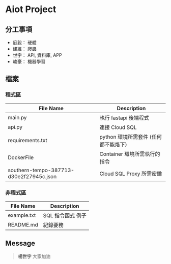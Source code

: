 # Aiot Project


## 分工事項

* 庭毅： 硬體
* 建維： 爬蟲
* 世宇： API, 資料庫, APP
* 峻豪： 機器學習


## 檔案

### 程式區

| File Name                                  | Description                                                   |
| ------------------------------------------ | --------------------------------------------------------------|
| main.py                                    | 執行 fastapi 後端程式                                         |
| api.py                                     | 連接 Cloud SQL                                                |
| requirements.txt                           | python 環境所需套件 (任何都不能烙下)                           |
| DockerFile                                 | Container 環境所需執行的指令                                   |
| southern-tempo-387713-d30e2f27945c.json    | Cloud SQL Proxy 所需密鑰                                       |


### 非程式區

| File Name                                  | Description                                                   |
| ------------------------------------------ | --------------------------------------------------------------|
| example.txt                                | SQL 指令函式 例子                                              |
| README.md                                  | 紀錄要務                                                       |


## Message

> **楊世宇** 大家加油

